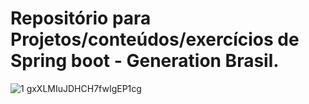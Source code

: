 # Repositório para Projetos/conteúdos/exercícios de Spring boot - Generation Brasil.

![1 gxXLMIuJDHCH7fwIgEP1cg](https://user-images.githubusercontent.com/77131275/159811103-b68bd60e-84dd-450d-a969-c03def8d614c.png)
